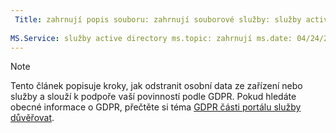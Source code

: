 ```yaml
---
 Title: zahrnují popis souboru: zahrnují souborové služby: služby active directory Autor: eross msft
 
MS.Service: služby active directory ms.topic: zahrnují ms.date: 04/24/2018 ms.author: lizross ms.custom: zahrnout soubor
---
```


>[!Note] 
> Tento článek popisuje kroky, jak odstranit osobní data ze zařízení nebo služby a slouží k podpoře vaší povinností podle GDPR. Pokud hledáte obecné informace o GDPR, přečtěte si téma [GDPR části portálu služby důvěřovat](https://servicetrust.microsoft.com/ViewPage/GDPRGetStarted).